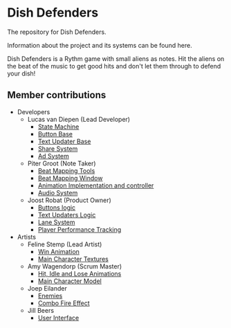 # Dish Defenders
The repository for Dish Defenders.

Information about the project and its systems can be found here.

Dish Defenders is a Rythm game with small aliens as notes. Hit the aliens on the beat of the music to get good hits and don't let them through to defend your dish!


## Member contributions
 * Developers
    * Lucas van Diepen (Lead Developer)
        * [State Machine](https://github.com/lucasvdiepen/ProefExamen/tree/develop/Assets/Scripts/Framework/StateMachine)
        * [Button Base](https://github.com/lucasvdiepen/ProefExamen/tree/develop/Assets/Scripts/Framework/Buttons)
        * [Text Updater Base](https://github.com/lucasvdiepen/ProefExamen/tree/develop/Assets/Scripts/Framework/UI)
        * [Share System](https://github.com/lucasvdiepen/ProefExamen/tree/develop/Assets/Scripts/Framework/Sharing)
        * [Ad System](https://github.com/lucasvdiepen/ProefExamen/tree/develop/Assets/Scripts/Framework/AdSystem)
    * Piter Groot (Note Taker)
        * [Beat Mapping Tools](https://github.com/lucasvdiepen/ProefExamen/tree/develop/Assets/Scripts/Framework/BeatMapping)
        * [Beat Mapping Window](https://github.com/lucasvdiepen/ProefExamen/tree/develop/Assets/Scripts/Editor/BeatMapping)
        * [Animation Implementation and controller](https://github.com/lucasvdiepen/ProefExamen/tree/develop/Assets/Scripts/Framework/Character)
        * [Audio System](https://github.com/lucasvdiepen/ProefExamen/tree/develop/Assets/Scripts/Framework/Audio)
    * Joost Robat (Product Owner)
        * [Buttons logic](https://github.com/lucasvdiepen/ProefExamen/tree/develop/Assets/Scripts/Framework/Buttons)
        * [Text Updaters Logic](https://github.com/lucasvdiepen/ProefExamen/tree/develop/Assets/Scripts/Framework/UI)
        * [Lane System](https://github.com/lucasvdiepen/ProefExamen/tree/develop/Assets/Scripts/Framework/Gameplay/LaneSystem)
        * [Player Performance Tracking](https://github.com/lucasvdiepen/ProefExamen/tree/develop/Assets/Scripts/Framework/Gameplay/PerformanceTracking)
 * Artists
    * Feline Stemp (Lead Artist)
        * [Win Animation](https://github.com/lucasvdiepen/ProefExamen/tree/develop/Assets/Art/3D/Animations/MainCharacter)
        * [Main Character Textures](https://github.com/lucasvdiepen/ProefExamen/tree/develop/Assets/Art/3D/Textures)
    * Amy Wagendorp (Scrum Master)
        * [Hit, Idle and Lose Animations](https://github.com/lucasvdiepen/ProefExamen/tree/develop/Assets/Art/3D/Animations/MainCharacter)
        * [Main Character Model](https://github.com/lucasvdiepen/ProefExamen/tree/develop/Assets/Art/3D/Models)
    * Joep Eilander
        * [Enemies](https://github.com/lucasvdiepen/ProefExamen/tree/develop/Assets/Art/2D/Sprites/Enemies)
        * [Combo Fire Effect](https://github.com/lucasvdiepen/ProefExamen/tree/develop/Assets/Art/2D/UI/GameScreen)
    * Jill Beers
        * [User Interface](https://github.com/lucasvdiepen/ProefExamen/tree/develop/Assets/Art/2D/UI)
